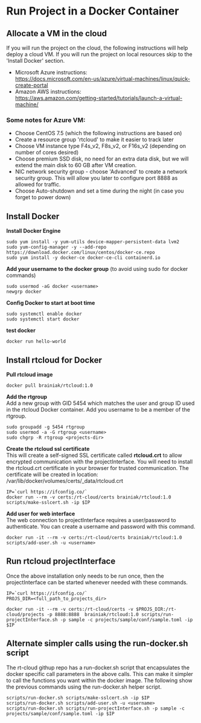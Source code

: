 # Run Project in a Docker Container

## Allocate a VM in the cloud
If you will run the project on the cloud, the following instructions will help deploy a cloud VM. If you will run the project on local resources skip to the 'Install Docker' section.

- Microsoft Azure instructions:<br>
https://docs.microsoft.com/en-us/azure/virtual-machines/linux/quick-create-portal
- Amazon AWS instructions:<br>
https://aws.amazon.com/getting-started/tutorials/launch-a-virtual-machine/

### Some notes for Azure VM:
- Choose CentOS 7.5 (which the following instructions are based on)
- Create a resource group 'rtcloud' to make it easier to track later
- Choose VM instance type F4s_v2, F8s_v2, or F16s_v2 (depending on number of cores desired)
- Choose premium SSD disk, no need for an extra data disk, but we will extend the main disk to 60 GB after VM creation.
- NIC network security group - choose 'Advanced' to create a network security group. This will allow you later to configure port 8888 as allowed for traffic.
- Choose Auto-shutdown and set a time during the night (in case you forget to power down)


## Install Docker
**Install Docker Engine**

    sudo yum install -y yum-utils device-mapper-persistent-data lvm2
    sudo yum-config-manager -y --add-repo https://download.docker.com/linux/centos/docker-ce.repo
    sudo yum install -y docker-ce docker-ce-cli containerd.io

**Add your username to the docker group** (to avoid using sudo for docker commands)

    sudo usermod -aG docker <username>
    newgrp docker

**Config Docker to start at boot time**

    sudo systemctl enable docker
    sudo systemctl start docker

**test docker**

    docker run hello-world

## Install rtcloud for Docker
**Pull rtcloud image**

    docker pull brainiak/rtcloud:1.0

**Add the rtgroup**<br>
Add a new group with GID 5454 which matches the user and group ID used in the rtcloud Docker container. Add you username to be a member of the rtgroup.

    sudo groupadd -g 5454 rtgroup
    sudo usermod -a -G rtgroup <username>
    sudo chgrp -R rtgroup <projects-dir>

**Create the rtcloud ssl certificate**<br>
This will create a self-signed SSL certificate called **rtcloud.crt** to allow encrypted communication with the projectInterface. You will need to install the rtcloud.crt certificate in your browser for trusted communication. The certificate will be created in location:<br> /var/lib/docker/volumes/certs/\_data/rtcloud.crt

    IP=`curl https://ifconfig.co/`
    docker run --rm -v certs:/rt-cloud/certs brainiak/rtcloud:1.0 scripts/make-sslcert.sh -ip $IP

**Add user for web interface**<br>
The web connection to projectInterface requires a user/password to authenticate. You can create a username and password with this command.

    docker run -it --rm -v certs:/rt-cloud/certs brainiak/rtcloud:1.0 scripts/add-user.sh -u <username>

## Run rtcloud projectInterface
Once the above installation only needs to be run once, then the projectInterface can be started whenever needed with these commands.

    IP=`curl https://ifconfig.co/`
    PROJS_DIR=<full_path_to_projects_dir>

    docker run -it --rm -v certs:/rt-cloud/certs -v $PROJS_DIR:/rt-cloud/projects -p 8888:8888  brainiak/rtcloud:1.0 scripts/run-projectInterface.sh -p sample -c projects/sample/conf/sample.toml -ip $IP

## Alternate simpler calls using the run-docker.sh script
The rt-cloud githup repo has a run-docker.sh script that encapsulates the docker specific call parameters in the above calls. This can make it simpler to call the functions you want within the docker image. The following show the previous commands using the run-docker.sh helper script.

    scripts/run-docker.sh scripts/make-sslcert.sh -ip $IP
    scripts/run-docker.sh scripts/add-user.sh -u <username>
    scripts/run-docker.sh scripts/run-projectInterface.sh -p sample -c projects/sample/conf/sample.toml -ip $IP
